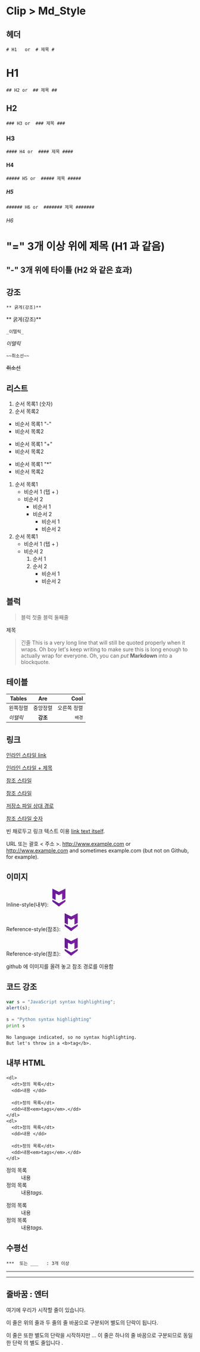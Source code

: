 # Clip > Md_Style

## 헤더  
```
# H1   or  # 제목 #
```  
# H1

```
## H2 or  ## 제목 ##
```  
## H2 ##

```
### H3 or  ### 제목 ###
``` 
### H3

```
#### H4 or  #### 제목 ####
``` 
#### H4

```
##### H5 or  ##### 제목 #####
``` 
##### H5

```
###### H6 or  ####### 제목 #######
``` 
###### H6

"=" 3개 이상 위에 제목 (H1 과 같음)
===
"-" 3개 위에 타이틀 (H2 와 같은 효과)
---

## 강조 ##
```
** 굵게(강조)**
```
** 굵게(강조)**

```
_이텔릭_
```
_이텔릭_

```
~~취소선~~
```
~~취소선~~

## 리스트
1. 순서 목록1 (숫자)
2. 순서 목록2 

- 비순서 목록1  "-"
- 비순서 목록2

+ 비순서 목록1 "+"
+ 비순서 목록2

* 비순서 목록1 "*"
* 비순서 목록2

1. 순서 목록1
    + 비순서 1 (텝 + )
    + 비순서 2
        - 비순서 1
        - 비순서 2
            * 비순서 1
            * 비순서 2
2. 순서 목록1
    - 비순서 1 (텝 + )
    - 비순서 2
        1. 순서 1
        2. 순서 2
            + 비순서 1
            + 비순서 2

## 블럭

> 블럭 첫줄
> 블럭 둘째줄

제목

> 긴줄 This is a very long line that will still be quoted properly when 
it wraps. Oh boy let's keep writing to make sure this is long enough to actually wrap for everyone. Oh, you can *put* **Markdown** into a blockquote. 


## 테이블
| Tables        | Are           | Cool  |
| ------------- |:-------------:| -----:|
| 왼쪽정렬          | 중앙정렬      | 오른쪽 정렬 |
| *이텔릭*         | **강조**     |   `배경` |



## 링크
[인라인 스타일 link](https://www.google.com)

[인라인 스타일 + 제목](https://www.google.com "Google's Homepage")

[참조 스타일][Arbitrary case-insensitive reference text]

[참조 스타일][Arbitrary]

[저장소 파일 상대 경로](../blob/master/LICENSE)

[참조 스타일 숫자][1]

빈 채로두고 링크 텍스트 이용  [link text itself].

URL 또는 괄호 <  주소 >. 
http://www.example.com or <http://www.example.com> and sometimes 
example.com (but not on Github, for example).


[arbitrary case-insensitive reference text]: https://www.mozilla.org
[arbitrary]: https://www.mozilla2.org
[1]: http://slashdot.org
[link text itself]: http://www.reddit.com


## 이미지

Inline-style(내부): 
![alt text](https://github.com/adam-p/markdown-here/raw/master/src/common/images/icon48.png "마우스오버 텍스트1")

Reference-style(참조): 
![alt text][logo]

Reference-style(참조): 
![logo]

[logo]: https://github.com/adam-p/markdown-here/raw/master/src/common/images/icon48.png "L마우스오버 텍스트2"

github 에 이미지를 올려 놓고 참조 경로를 이용함

## 코드 강조
```javascript
var s = "JavaScript syntax highlighting";
alert(s);
```

```python
s = "Python syntax highlighting"
print s
```
 
```
No language indicated, so no syntax highlighting. 
But let's throw in a <b>tag</b>.
```


## 내부 HTML
```
<dl>
  <dt>정의 목록</dt>
  <dd>내용 </dd>

  <dt>정의 목록</dt>
  <dd>내용<em>tags</em>.</dd>
</dl>
<dl>
  <dt>정의 목록</dt>
  <dd>내용 </dd>

  <dt>정의 목록</dt>
  <dd>내용<em>tags</em>.</dd>
</dl>
```
<dl>
  <dt>정의 목록</dt>
  <dd>내용 </dd>

  <dt>정의 목록</dt>
  <dd>내용<em>tags</em>.</dd>
</dl>
<dl>
  <dt>정의 목록</dt>
  <dd>내용 </dd>

  <dt>정의 목록</dt>
  <dd>내용<em>tags</em>.</dd>
</dl>

## 수평선 ##
```
***  또는 ___   : 3개 이상
```
***
___



## 줄바꿈 : 엔터
여기에 우리가 시작할 줄이 있습니다.

이 줄은 위의 줄과 두 줄의 줄 바꿈으로 구분되어 별도의 단락이 됩니다.

이 줄은 또한 별도의 단락을 시작하지만 ... 
이 줄은 하나의 줄 바꿈으로 구분되므로 동일한 단락 의 별도 줄입니다 .
